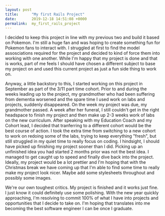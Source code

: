 ```yaml
---
layout: post
title:      "My first Rails Project"
date:       2019-12-18 14:51:08 +0000
permalink:  my_first_rails_project
---
```



I decided to keep this project in line with my previous two and build it based on Pokemon. I'm still a huge fan and was hoping to create something fun for Pokemon fans to interact with. I struggled at first to find the model assosciations required for the project and decided to kind of force them into working with one another. While I'm happy that my project is done and that is works, part of me feels I should have chosen a different subject to base my project on and used this current project as just a fun side thing to work on.

Anyway, a little backstory to this, I started working on this project in September as part of the 3/11 part time cohort. Prior to and during the weeks leading up to the project, my grandmother who had been suffering from dementia worsened and the spare time I used work on labs and projects, suddenly disappeared. On the week my project was due, my grandmother passed. A week after her funeral, I still couldn't get in the right headspace to finish my project and then make up 2-3 weeks work of labs on the new curriculum. After speaking with my Education Coach and my Cohort lead, I decided that tranferring to a different cohort would be the best course of action. I took the extra time from switching to a new cohort to work on redoing some of the labs, trying to keep everything "fresh", but still struggled in my quiet time to really focus on coding. I hindsight, I should have picked up finishing my project sooner than I did. Picking up an unfinished idea you had started 2 months prior was not the best idea. I managed to get caught up to speed and finally dive back into the project. Ideally, my project would be a lot prettier and I'm hoping that with the Christmas break we have coming up that I'm able to find some time to really make my project look nicer. Maybe add some stylesheets throughout and possibly some images.

We're our own toughest critics. My project is finished and it works just fine. I just know it could definitely use some polishing. With the new year quickly approaching, I'm resolving to commit 100% of what I have into projects and opportunities that I decide to take on. I'm hoping that translates into me becoming the best software engineer I can be once I graduate.
